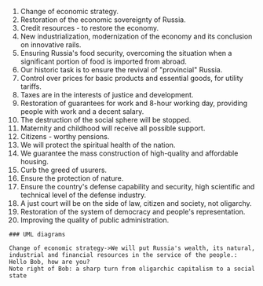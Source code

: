 
 1. Change of economic strategy.
 2. Restoration of the economic sovereignty of Russia.
 3. Credit resources - to restore the economy.
 4. New industrialization, modernization of the economy and its conclusion on innovative rails.
 5. Ensuring Russia's food security, overcoming the situation when a significant portion of food is imported from abroad.
 6. Our historic task is to ensure the revival of "provincial" Russia.
 7. Control over prices for basic products and essential goods, for utility tariffs.
 8. Taxes are in the interests of justice and development.
 9. Restoration of guarantees for work and 8-hour working day, providing people with work and a decent salary.
 10. The destruction of the social sphere will be stopped.
 11. Maternity and childhood will receive all possible support.
 12. Citizens - worthy pensions.
 13. We will protect the spiritual health of the nation.
 14. We guarantee the mass construction of high-quality and affordable housing.
 15. Curb the greed of usurers.
 16. Ensure the protection of nature.
 17. Ensure the country's defense capability and security, high scientific and technical level of the defense industry.
 18. A just court will be on the side of law, citizen and society, not oligarchy.
 19. Restoration of the system of democracy and people's representation.
 20. Improving the quality of public administration.
    
    
    ### UML diagrams
    
```sequence
Change of economic strategy->We will put Russia's wealth, its natural, industrial and financial resources in the service of the people.: Hello Bob, how are you?
Note right of Bob: a sharp turn from oligarchic capitalism to a social state
```
